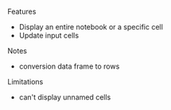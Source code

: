 Features

- Display an entire notebook or a specific cell
- Update input cells

Notes 

- conversion data frame to rows


Limitations

- can't display unnamed cells
